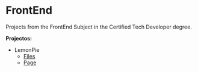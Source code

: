 # FrontEnd
Projects from the FrontEnd Subject in the Certified Tech Developer degree.

**Projectos:**
* LemonPie
  * [Files](https://github.com/Nick07242000/FrontEnd/tree/main/LemonPie)
  * [Page](https://nick07242000.github.io/FrontEnd/LemonPie/)
